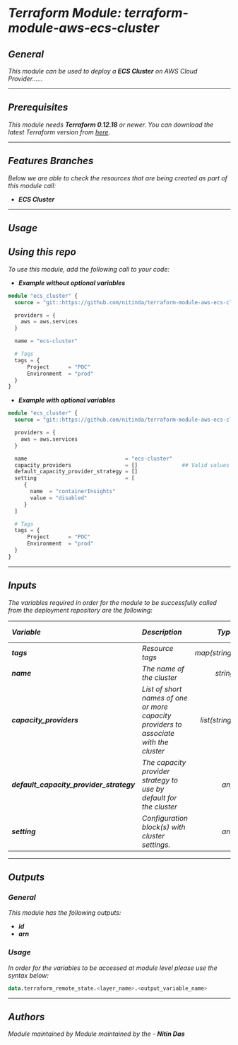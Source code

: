# _Terraform Module: terraform-module-aws-ecs-cluster_


## _General_

_This module can be used to deploy a_ _**ECS Cluster** on AWS Cloud Provider......_


---

## _Prerequisites_

_This module needs **Terraform 0.12.18** or newer._
_You can download the latest Terraform version from_ [_here_](https://www.terraform.io/downloads.html).



---

## _Features Branches_

_Below we are able to check the resources that are being created as part of this module call:_

- _**ECS Cluster**_



---

## _Usage_

## _Using this repo_


_To use this module, add the following call to your code:_


* **_Example without optional variables_**

```tf
module "ecs_cluster" {
  source = "git::https://github.com/nitinda/terraform-module-aws-ecs-cluster.git?ref=terraform-12/master"

  providers = {
    aws = aws.services
  }

  name = "ecs-cluster"

  # Tags
  tags = {
      Project      = "POC"
      Environment  = "prod"
  }
}
```


* **_Example with optional variables_**

```tf
module "ecs_cluster" {
  source = "git::https://github.com/nitinda/terraform-module-aws-ecs-cluster.git?ref=terraform-12/master"

  providers = {
    aws = aws.services
  }

  name                               = "ecs-cluster"
  capacity_providers                 = []              ## Valid values also include FARGATE and FARGATE_SPOT
  default_capacity_provider_strategy = []
  setting                            = [
     {
       name  = "containerInsights"
       value = "disabled"
     }
  ]

  # Tags
  tags = {
      Project      = "POC"
      Environment  = "prod"
  }
}
```

---

## _Inputs_

_The variables required in order for the module to be successfully called from the deployment repository are the following:_

|**_Variable_** | **_Description_** | **_Type_** | **_Argument Status_** |
|:----|:----|-----:|:---:|
| **_tags_** | _Resource tags_ | _map(string)_ | **_Required_** |
| **_name_** | _The name of the cluster_ | _string_ | **_Required_** |
| **_capacity\_providers_** | _List of short names of one or more capacity providers to associate with the cluster_ | _list(string)_ | **_Optional_** |
| **_default\_capacity\_provider\_strategy_** | _The capacity provider strategy to use by default for the cluster_ | _any_ | **_Optional_** |
| **_setting_** | _Configuration block(s) with cluster settings._ | _any_ | **_Optional_** |


---


## _Outputs_

### _General_

_This module has the following outputs:_

* **_id_**
* **_arn_**


### _Usage_

_In order for the variables to be accessed at module level please use the syntax below:_


```tf
data.terraform_remote_state.<layer_name>.<output_variable_name>
```
---



## _Authors_

_Module maintained by Module maintained by the -_ **_Nitin Das_**